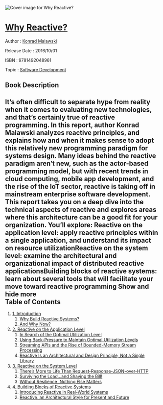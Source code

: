 ![Cover image for Why Reactive?](https://imgdetail.ebookreading.net/cover/cover/software_development/EB9781492048961.jpg)

[Why Reactive?](https://ebookreading.net/view/book/Why+Reactive%3F-EB9781492048961_1.html "Why Reactive?")
====================================================================================================================

Author : [Konrad Malawski](https://ebookreading.net/search/author/Konrad+Malawski)

Release Date : 2016/10/01

ISBN : 9781492048961

Topic : [Software Development](https://ebookreading.net/search/category/software-development)

Book Description
-----------------

 It’s often difficult to separate hype from reality when it comes to evaluating new technologies, and that’s certainly true of reactive programming. In this report, author Konrad Malawski analyzes reactive principles, and explains how and when it makes sense to adopt this relatively new programming paradigm for systems design.
Many ideas behind the reactive paradigm aren’t new, such as the actor-based programming model, but with recent trends in cloud computing, mobile app development, and the rise of the IoT sector, reactive is taking off in mainstream enterprise software development. This report takes you on a deep dive into the technical aspects of reactive and explores areas where this architecture can be a good fit for your organization.
You’ll explore:
Reactive on the application level: apply reactive principles within a single application, and understand its impact on resource utilizationReactive on the system level: examine the architectural and organizational impact of distributed reactive applicationsBuilding blocks of reactive systems: learn about several tools that will facilitate your move toward reactive programming        Show and hide more                
Table of Contents
-----------------

1. [1. Introduction](https://ebookreading.net/view/book/Why+Reactive%3F-EB9781492048961_4.html#unique_chapter_id)
    1. [Why Build Reactive Systems?](https://ebookreading.net/view/book/Why+Reactive%3F-EB9781492048961_4.html#idm139858288487344)
    1. [And Why Now?](https://ebookreading.net/view/book/Why+Reactive%3F-EB9781492048961_4.html#idm139858288477904)
1. [2. Reactive on the Application Level](https://ebookreading.net/view/book/Why+Reactive%3F-EB9781492048961_5.html#chapter_2)
    1. [In Search of the Optimal Utilization Level](https://ebookreading.net/view/book/Why+Reactive%3F-EB9781492048961_5.html#idm139858288434320)
    1. [Using Back-Pressure to Maintain Optimal Utilization Levels](https://ebookreading.net/view/book/Why+Reactive%3F-EB9781492048961_5.html#idm139858288428880)
    1. [Streaming APIs and the Rise of Bounded-Memory Stream Processing](https://ebookreading.net/view/book/Why+Reactive%3F-EB9781492048961_5.html#idm139858288406384)
    1. [Reactive Is an Architectural and Design Principle, Not a Single Library](https://ebookreading.net/view/book/Why+Reactive%3F-EB9781492048961_5.html#idm139858288394512)
1. [3. Reactive on the System Level](https://ebookreading.net/view/book/Why+Reactive%3F-EB9781492048961_6.html#chapter_3)
    1. [There’s More to Life Than Request-Response-JSON-over-HTTP](https://ebookreading.net/view/book/Why+Reactive%3F-EB9781492048961_6.html#idm139858288363168)
    1. [Surviving the Load…and Shaving the Bill!](https://ebookreading.net/view/book/Why+Reactive%3F-EB9781492048961_6.html#idm139858288308240)
    1. [Without Resilience, Nothing Else Matters](https://ebookreading.net/view/book/Why+Reactive%3F-EB9781492048961_6.html#idm139858288282304)
1. [4. Building Blocks of Reactive Systems](https://ebookreading.net/view/book/Why+Reactive%3F-EB9781492048961_7.html#chapter_4)
    1. [Introducing Reactive in Real-World Systems](https://ebookreading.net/view/book/Why+Reactive%3F-EB9781492048961_7.html#idm139858288253072)
    1. [Reactive, an Architectural Style for Present and Future](https://ebookreading.net/view/book/Why+Reactive%3F-EB9781492048961_7.html#idm139858288241440)
